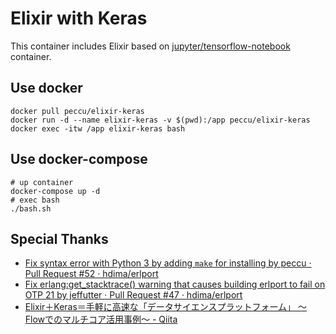 # Elixir with Keras

This container includes Elixir based on [jupyter/tensorflow-notebook](https://github.com/jupyter/docker-stacks/tree/master/tensorflow-notebook) container.

## Use docker
```
docker pull peccu/elixir-keras
docker run -d --name elixir-keras -v $(pwd):/app peccu/elixir-keras
docker exec -itw /app elixir-keras bash
```

## Use docker-compose
```
# up container
docker-compose up -d
# exec bash
./bash.sh
```

## Special Thanks
- [Fix syntax error with Python 3 by adding `make` for installing by peccu · Pull Request #52 · hdima/erlport](https://github.com/hdima/erlport/pull/52)
- [Fix erlang:get_stacktrace() warning that causes building erlport to fail on OTP 21 by jeffutter · Pull Request #47 · hdima/erlport](https://github.com/hdima/erlport/pull/47)
- [Elixir＋Keras＝手軽に高速な「データサイエンスプラットフォーム」 ～Flowでのマルチコア活用事例～ - Qiita](https://qiita.com/piacere_ex/items/c1af7b6ce472db83cff6)
